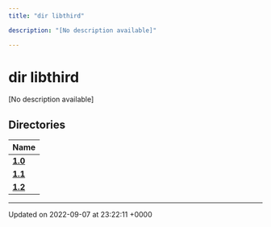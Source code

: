 ```yaml
---
title: "dir libthird"

description: "[No description available]"

---
```


# dir libthird

[No description available]

## Directories

| Name           |
| -------------- |
| **[1.0](/documentation/code/files/dir_8f73f5946d66c349bdd8f7018e5320bf/#dir-10)**  |
| **[1.1](/documentation/code/files/dir_a845c478c438a6141c8d029c79108bfd/#dir-11)**  |
| **[1.2](/documentation/code/files/dir_7f992b9dc14fc5ffaba8620ee097a6ff/#dir-12)**  |






-------------------------------

Updated on 2022-09-07 at 23:22:11 +0000
